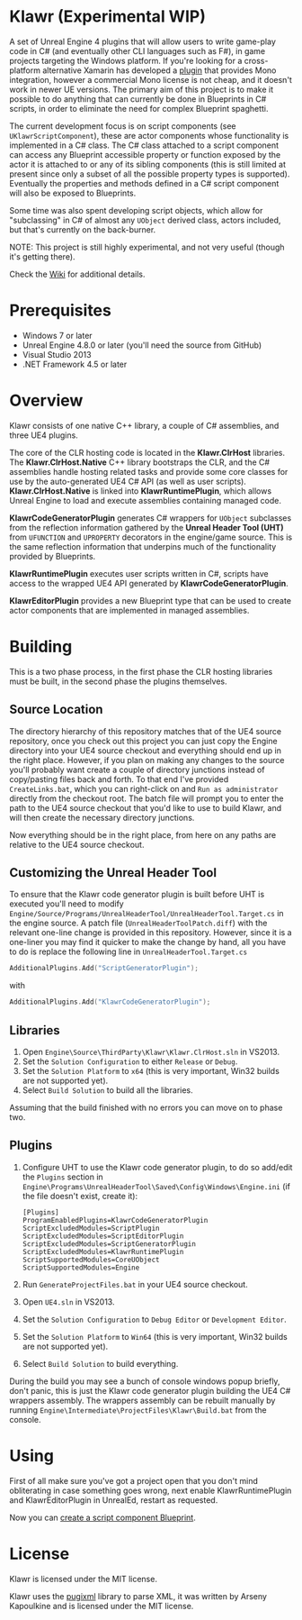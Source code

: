 Klawr (Experimental WIP)
========================
A set of Unreal Engine 4 plugins that will allow users to write game-play code in C# (and eventually
other CLI languages such as F#), in game projects targeting the Windows platform. If you're looking
for a cross-platform alternative Xamarin has developed a [plugin](https://mono-ue.github.io/) that
provides Mono integration, however a commercial Mono license is not cheap, and it doesn't work in
newer UE versions. The primary aim of this project is to make it possible to do anything that can
currently be done in Blueprints in C# scripts, in order to eliminate the need for complex Blueprint
spaghetti.

The current development focus is on script components (see `UKlawrScriptComponent`), these are
actor components whose functionality is implemented in a C# class. The C# class attached to a
script component can access any Blueprint accessible property or function exposed by the actor it
is attached to or any of its sibling components (this is still limited at present since only a
subset of all the possible property types is supported). Eventually the properties and methods
defined in a C# script component will also be exposed to Blueprints.

Some time was also spent developing script objects, which allow for "subclassing" in C# of almost
any `UObject` derived class, actors included, but that's currently on the back-burner.

NOTE: This project is still highly experimental, and not very useful (though it's getting there).

Check the [Wiki](https://github.com/enlight/klawr/wiki) for additional details.

Prerequisites
=============
- Windows 7 or later
- Unreal Engine 4.8.0 or later (you'll need the source from GitHub)
- Visual Studio 2013
- .NET Framework 4.5 or later

Overview
========
Klawr consists of one native C++ library, a couple of C# assemblies, and three UE4 plugins.

The core of the CLR hosting code is located in the **Klawr.ClrHost** libraries. The
**Klawr.ClrHost.Native** C++ library bootstraps the CLR, and the C# assemblies handle hosting
related tasks and provide some core classes for use by the auto-generated UE4 C# API (as well
as user scripts). **Klawr.ClrHost.Native** is linked into **KlawrRuntimePlugin**, which allows
Unreal Engine to load and execute assemblies containing managed code.

**KlawrCodeGeneratorPlugin** generates C# wrappers for `UObject` subclasses from the reflection
information gathered by the **Unreal Header Tool (UHT)** from `UFUNCTION` and `UPROPERTY`
decorators in the engine/game source. This is the same reflection information that underpins much
of the functionality provided by Blueprints.

**KlawrRuntimePlugin** executes user scripts written in C#, scripts have access to the wrapped UE4
API generated by **KlawrCodeGeneratorPlugin**.

**KlawrEditorPlugin** provides a new Blueprint type that can be used to create actor components
that are implemented in managed assemblies.

Building
========
This is a two phase process, in the first phase the CLR hosting libraries must be built, in the
second phase the plugins themselves.

Source Location
---------------
The directory hierarchy of this repository matches that of the UE4 source repository, once you
check out this project you can just copy the Engine directory into your UE4 source checkout and
everything should end up in the right place. However, if you plan on making any changes to the
source you'll probably want create a couple of directory junctions instead of copy/pasting
files back and forth. To that end I've provided `CreateLinks.bat`, which you can right-click
on and `Run as administrator` directly from the checkout root. The batch file will prompt you
to enter the path to the UE4 source checkout that you'd like to use to build Klawr, and will then
create the necessary directory junctions.

Now everything should be in the right place, from here on any paths are relative to the UE4 source
checkout.

Customizing the Unreal Header Tool
----------------------------------
To ensure that the Klawr code generator plugin is built before UHT is executed you'll need to
modify `Engine/Source/Programs/UnrealHeaderTool/UnrealHeaderTool.Target.cs` in the engine source.
A patch file (`UnrealHeaderToolPatch.diff`) with the relevant one-line change is provided in this
repository. However, since it is a one-liner you may find it quicker to make the change by hand,
all you have to do is replace the following line in `UnrealHeaderTool.Target.cs`

``` cpp
AdditionalPlugins.Add("ScriptGeneratorPlugin");
```

with

``` cpp
AdditionalPlugins.Add("KlawrCodeGeneratorPlugin");
```

Libraries
---------
1. Open `Engine\Source\ThirdParty\Klawr\Klawr.ClrHost.sln` in VS2013.
2. Set the `Solution Configuration` to either `Release` or `Debug`.
3. Set the `Solution Platform` to `x64` (this is very important, Win32 builds are not supported yet).
4. Select `Build Solution` to build all the libraries.

Assuming that the build finished with no errors you can move on to phase two.

Plugins
-------
1. Configure UHT to use the Klawr code generator plugin, to do so add/edit the `Plugins` section in
   `Engine\Programs\UnrealHeaderTool\Saved\Config\Windows\Engine.ini` (if the file doesn't exist,
   create it):
   
    ```
    [Plugins]
    ProgramEnabledPlugins=KlawrCodeGeneratorPlugin
    ScriptExcludedModules=ScriptPlugin
    ScriptExcludedModules=ScriptEditorPlugin
    ScriptExcludedModules=ScriptGeneratorPlugin
    ScriptExcludedModules=KlawrRuntimePlugin
    ScriptSupportedModules=CoreUObject
    ScriptSupportedModules=Engine
    ```
2. Run `GenerateProjectFiles.bat` in your UE4 source checkout.
3. Open `UE4.sln` in VS2013.
4. Set the `Solution Configuration` to `Debug Editor` or `Development Editor`.
5. Set the `Solution Platform` to `Win64` (this is very important, Win32 builds are not supported yet).
6. Select `Build Solution` to build everything.

During the build you may see a bunch of console windows popup briefly, don't panic, this is just
the Klawr code generator plugin building the UE4 C# wrappers assembly. The wrappers assembly can be
rebuilt manually by running `Engine\Intermediate\ProjectFiles\Klawr\Build.bat` from the console.

Using
=====
First of all make sure you've got a project open that you don't mind obliterating in case something
goes wrong, next enable KlawrRuntimePlugin and KlawrEditorPlugin in UnrealEd, restart as requested.

Now you can [create a script component Blueprint](https://github.com/enlight/klawr/wiki/Creating-a-Script-Component-Blueprint).

License
=======
Klawr is licensed under the MIT license.

Klawr uses the [pugixml](http://pugixml.org/) library to parse XML, it was written by
Arseny Kapoulkine and is licensed under the MIT license.
